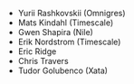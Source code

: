 * Yurii Rashkovskii (Omnigres)
* Mats Kindahl (Timescale)
* Gwen Shapira (Nile)
* Erik Nordstrom (Timescale)
* Eric Ridge
* Chris Travers
* Tudor Golubenco (Xata)

